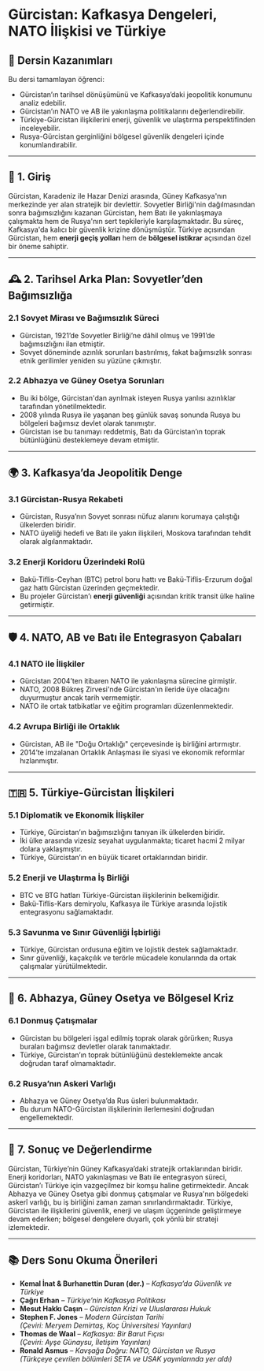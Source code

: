 # Gürcistan: Kafkasya Dengeleri, NATO İlişkisi ve Türkiye

## 🎯 Dersin Kazanımları

Bu dersi tamamlayan öğrenci:

- Gürcistan’ın tarihsel dönüşümünü ve Kafkasya’daki jeopolitik konumunu analiz edebilir.
- Gürcistan’ın NATO ve AB ile yakınlaşma politikalarını değerlendirebilir.
- Türkiye-Gürcistan ilişkilerini enerji, güvenlik ve ulaştırma perspektifinden inceleyebilir.
- Rusya-Gürcistan gerginliğini bölgesel güvenlik dengeleri içinde konumlandırabilir.

---

## 🧭 1. Giriş

Gürcistan, Karadeniz ile Hazar Denizi arasında, Güney Kafkasya'nın merkezinde yer alan stratejik bir devlettir. Sovyetler Birliği'nin dağılmasından sonra bağımsızlığını kazanan Gürcistan, hem Batı ile yakınlaşmaya çalışmakta hem de Rusya'nın sert tepkileriyle karşılaşmaktadır. Bu süreç, Kafkasya'da kalıcı bir güvenlik krizine dönüşmüştür. Türkiye açısından Gürcistan, hem **enerji geçiş yolları** hem de **bölgesel istikrar** açısından özel bir öneme sahiptir.

---

## 🕰️ 2. Tarihsel Arka Plan: Sovyetler’den Bağımsızlığa

### 2.1 Sovyet Mirası ve Bağımsızlık Süreci

- Gürcistan, 1921’de Sovyetler Birliği’ne dâhil olmuş ve 1991’de bağımsızlığını ilan etmiştir.
- Sovyet döneminde azınlık sorunları bastırılmış, fakat bağımsızlık sonrası etnik gerilimler yeniden su yüzüne çıkmıştır.

### 2.2 Abhazya ve Güney Osetya Sorunları

- Bu iki bölge, Gürcistan'dan ayrılmak isteyen Rusya yanlısı azınlıklar tarafından yönetilmektedir.
- 2008 yılında Rusya ile yaşanan beş günlük savaş sonunda Rusya bu bölgeleri bağımsız devlet olarak tanımıştır.
- Gürcistan ise bu tanımayı reddetmiş, Batı da Gürcistan’ın toprak bütünlüğünü desteklemeye devam etmiştir.

---

## 🌍 3. Kafkasya’da Jeopolitik Denge

### 3.1 Gürcistan-Rusya Rekabeti

- Gürcistan, Rusya’nın Sovyet sonrası nüfuz alanını korumaya çalıştığı ülkelerden biridir.
- NATO üyeliği hedefi ve Batı ile yakın ilişkileri, Moskova tarafından tehdit olarak algılanmaktadır.

### 3.2 Enerji Koridoru Üzerindeki Rolü

- Bakü-Tiflis-Ceyhan (BTC) petrol boru hattı ve Bakü-Tiflis-Erzurum doğal gaz hattı Gürcistan üzerinden geçmektedir.
- Bu projeler Gürcistan’ı **enerji güvenliği** açısından kritik transit ülke haline getirmiştir.

---

## 🛡️ 4. NATO, AB ve Batı ile Entegrasyon Çabaları

### 4.1 NATO ile İlişkiler

- Gürcistan 2004’ten itibaren NATO ile yakınlaşma sürecine girmiştir.
- NATO, 2008 Bükreş Zirvesi'nde Gürcistan'ın ileride üye olacağını duyurmuştur ancak tarih vermemiştir.
- NATO ile ortak tatbikatlar ve eğitim programları düzenlenmektedir.

### 4.2 Avrupa Birliği ile Ortaklık

- Gürcistan, AB ile "Doğu Ortaklığı" çerçevesinde iş birliğini artırmıştır.
- 2014’te imzalanan Ortaklık Anlaşması ile siyasi ve ekonomik reformlar hızlanmıştır.

---

## 🇹🇷 5. Türkiye-Gürcistan İlişkileri

### 5.1 Diplomatik ve Ekonomik İlişkiler

- Türkiye, Gürcistan’ın bağımsızlığını tanıyan ilk ülkelerden biridir.
- İki ülke arasında vizesiz seyahat uygulanmakta; ticaret hacmi 2 milyar dolara yaklaşmıştır.
- Türkiye, Gürcistan’ın en büyük ticaret ortaklarından biridir.

### 5.2 Enerji ve Ulaştırma İş Birliği

- BTC ve BTG hatları Türkiye-Gürcistan ilişkilerinin belkemiğidir.
- Bakü-Tiflis-Kars demiryolu, Kafkasya ile Türkiye arasında lojistik entegrasyonu sağlamaktadır.

### 5.3 Savunma ve Sınır Güvenliği İşbirliği

- Türkiye, Gürcistan ordusuna eğitim ve lojistik destek sağlamaktadır.
- Sınır güvenliği, kaçakçılık ve terörle mücadele konularında da ortak çalışmalar yürütülmektedir.

---

## 🧨 6. Abhazya, Güney Osetya ve Bölgesel Kriz

### 6.1 Donmuş Çatışmalar

- Gürcistan bu bölgeleri işgal edilmiş toprak olarak görürken; Rusya buraları bağımsız devletler olarak tanımaktadır.
- Türkiye, Gürcistan’ın toprak bütünlüğünü desteklemekte ancak doğrudan taraf olmamaktadır.

### 6.2 Rusya’nın Askeri Varlığı

- Abhazya ve Güney Osetya’da Rus üsleri bulunmaktadır.
- Bu durum NATO-Gürcistan ilişkilerinin ilerlemesini doğrudan engellemektedir.

---

## 📌 7. Sonuç ve Değerlendirme

Gürcistan, Türkiye’nin Güney Kafkasya’daki stratejik ortaklarından biridir. Enerji koridorları, NATO yakınlaşması ve Batı ile entegrasyon süreci, Gürcistan’ı Türkiye için vazgeçilmez bir komşu haline getirmektedir. Ancak Abhazya ve Güney Osetya gibi donmuş çatışmalar ve Rusya'nın bölgedeki askerî varlığı, bu iş birliğini zaman zaman sınırlandırmaktadır. Türkiye, Gürcistan ile ilişkilerini güvenlik, enerji ve ulaşım üçgeninde geliştirmeye devam ederken; bölgesel dengelere duyarlı, çok yönlü bir strateji izlemektedir.

---

## 📚 Ders Sonu Okuma Önerileri

- **Kemal İnat & Burhanettin Duran (der.)** – _Kafkasya’da Güvenlik ve Türkiye_
- **Çağrı Erhan** – _Türkiye’nin Kafkasya Politikası_
- **Mesut Hakkı Caşın** – _Gürcistan Krizi ve Uluslararası Hukuk_
- **Stephen F. Jones** – _Modern Gürcistan Tarihi_  
  _(Çeviri: Meryem Demirtaş, Koç Üniversitesi Yayınları)_
- **Thomas de Waal** – _Kafkasya: Bir Barut Fıçısı_  
  _(Çeviri: Ayşe Günaysu, İletişim Yayınları)_
- **Ronald Asmus** – _Kavşağa Doğru: NATO, Gürcistan ve Rusya_  
  _(Türkçeye çevrilen bölümleri SETA ve USAK yayınlarında yer aldı)_
